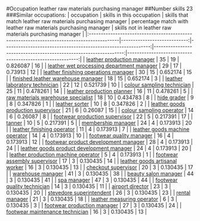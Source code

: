 #Occupation leather raw materials purchasing manager
##Number skills 23
###Similar occupations:
| occupation                                                                                |   skills in this occupation |   skills that match leather raw materials purchasing manager |   percentage match with leather raw materials purchasing manager |   skills not in leather raw materials purchasing manager |
|:------------------------------------------------------------------------------------------|----------------------------:|-------------------------------------------------------------:|-----------------------------------------------------------------:|---------------------------------------------------------:|
| [leather production manager](leather_production_manager.md)                               |                          35 |                                                           19 |                                                         0.826087 |                                                       16 |
| [leather wet processing department manager](leather_wet_processing_department_manager.md) |                          29 |                                                           17 |                                                         0.73913  |                                                       12 |
| [leather finishing operations manager](leather_finishing_operations_manager.md)           |                          30 |                                                           15 |                                                         0.652174 |                                                       15 |
| [finished leather warehouse manager](finished_leather_warehouse_manager.md)               |                          18 |                                                           15 |                                                         0.652174 |                                                        3 |
| [leather laboratory technician](leather_laboratory_technician.md)                         |                          22 |                                                           12 |                                                         0.521739 |                                                       10 |
| [colour sampling technician](colour_sampling_technician.md)                               |                          25 |                                                           11 |                                                         0.478261 |                                                       14 |
| [leather production planner](leather_production_planner.md)                               |                          16 |                                                           11 |                                                         0.478261 |                                                        5 |
| [raw materials warehouse specialist](raw_materials_warehouse_specialist.md)               |                          18 |                                                           10 |                                                         0.434783 |                                                        8 |
| [hide grader](hide_grader.md)                                                             |                           9 |                                                            8 |                                                         0.347826 |                                                        1 |
| [leather sorter](leather_sorter.md)                                                       |                          10 |                                                            8 |                                                         0.347826 |                                                        2 |
| [leather goods production supervisor](leather_goods_production_supervisor.md)             |                          21 |                                                            6 |                                                         0.26087  |                                                       15 |
| [colour sampling operator](colour_sampling_operator.md)                                   |                          14 |                                                            6 |                                                         0.26087  |                                                        8 |
| [footwear production supervisor](footwear_production_supervisor.md)                       |                          22 |                                                            5 |                                                         0.217391 |                                                       17 |
| [tanner](tanner.md)                                                                       |                          10 |                                                            5 |                                                         0.217391 |                                                        5 |
| [membership manager](membership_manager.md)                                               |                          24 |                                                            4 |                                                         0.173913 |                                                       20 |
| [leather finishing operator](leather_finishing_operator.md)                               |                          11 |                                                            4 |                                                         0.173913 |                                                        7 |
| [leather goods machine operator](leather_goods_machine_operator.md)                       |                          14 |                                                            4 |                                                         0.173913 |                                                       10 |
| [footwear quality manager](footwear_quality_manager.md)                                   |                          16 |                                                            4 |                                                         0.173913 |                                                       12 |
| [footwear product development manager](footwear_product_development_manager.md)           |                          28 |                                                            4 |                                                         0.173913 |                                                       24 |
| [leather goods product development manager](leather_goods_product_development_manager.md) |                          24 |                                                            4 |                                                         0.173913 |                                                       20 |
| [leather production machine operator](leather_production_machine_operator.md)             |                           5 |                                                            4 |                                                         0.173913 |                                                        1 |
| [footwear assembly supervisor](footwear_assembly_supervisor.md)                           |                          17 |                                                            3 |                                                         0.130435 |                                                       14 |
| [leather goods artisanal worker](leather_goods_artisanal_worker.md)                       |                          16 |                                                            3 |                                                         0.130435 |                                                       13 |
| [checkout supervisor](checkout_supervisor.md)                                             |                          20 |                                                            3 |                                                         0.130435 |                                                       17 |
| [warehouse manager](warehouse_manager.md)                                                 |                          41 |                                                            3 |                                                         0.130435 |                                                       38 |
| [beauty salon manager](beauty_salon_manager.md)                                           |                          44 |                                                            3 |                                                         0.130435 |                                                       41 |
| [spa manager](spa_manager.md)                                                             |                          47 |                                                            3 |                                                         0.130435 |                                                       44 |
| [footwear quality technician](footwear_quality_technician.md)                             |                          14 |                                                            3 |                                                         0.130435 |                                                       11 |
| [airport director](airport_director.md)                                                   |                          23 |                                                            3 |                                                         0.130435 |                                                       20 |
| [stevedore superintendent](stevedore_superintendent.md)                                   |                          26 |                                                            3 |                                                         0.130435 |                                                       23 |
| [rental manager](rental_manager.md)                                                       |                          21 |                                                            3 |                                                         0.130435 |                                                       18 |
| [leather measuring operator](leather_measuring_operator.md)                               |                           6 |                                                            3 |                                                         0.130435 |                                                        3 |
| [footwear production manager](footwear_production_manager.md)                             |                          27 |                                                            3 |                                                         0.130435 |                                                       24 |
| [footwear maintenance technician](footwear_maintenance_technician.md)                     |                          16 |                                                            3 |                                                         0.130435 |                                                       13 |

